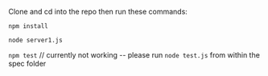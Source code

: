 Clone and cd into the repo then run these commands:

`npm install`

`node server1.js`

`npm test` // currently not working -- please run `node test.js` from within the spec folder